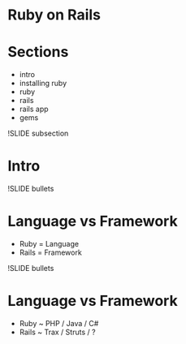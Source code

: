 <!SLIDE title-slide>

# Ruby on Rails #

<!SLIDE bullets>

# Sections #

* intro
* installing ruby
* ruby
* rails
* rails app
* gems

!SLIDE subsection

# Intro #

!SLIDE bullets

# Language vs Framework #

* Ruby = Language
* Rails = Framework

!SLIDE bullets

# Language vs Framework #

* Ruby ~ PHP / Java / C#
* Rails ~ Trax / Struts / ?

